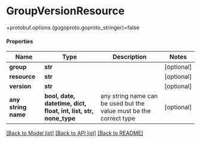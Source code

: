 # GroupVersionResource

+protobuf.options.(gogoproto.goproto_stringer)=false

#### Properties
Name | Type | Description | Notes
------------ | ------------- | ------------- | -------------
**group** | **str** |  | [optional] 
**resource** | **str** |  | [optional] 
**version** | **str** |  | [optional] 
**any string name** | **bool, date, datetime, dict, float, int, list, str, none_type** | any string name can be used but the value must be the correct type | [optional]

[[Back to Model list]](../README.md#documentation-for-models) [[Back to API list]](../README.md#documentation-for-api-endpoints) [[Back to README]](../README.md)

